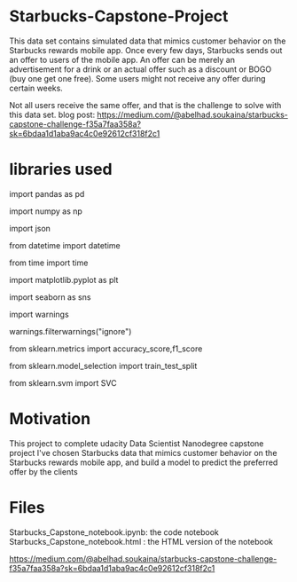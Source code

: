 # Starbucks-Capstone-Project

This data set contains simulated data that mimics customer behavior on the Starbucks rewards mobile app. Once every few days, Starbucks sends out an offer to users of the mobile app. An offer can be merely an advertisement for a drink or an actual offer such as a discount or BOGO (buy one get one free). Some users might not receive any offer during certain weeks.

Not all users receive the same offer, and that is the challenge to solve with this data set.
blog post: https://medium.com/@abelhad.soukaina/starbucks-capstone-challenge-f35a7faa358a?sk=6bdaa1d1aba9ac4c0e92612cf318f2c1

 # libraries used
 
import pandas as pd

import numpy as np

import json

from datetime import datetime

from time import time

import matplotlib.pyplot as plt

import seaborn as sns

import warnings

warnings.filterwarnings("ignore")

from sklearn.metrics import accuracy_score,f1_score

from sklearn.model_selection import train_test_split

from sklearn.svm import SVC

# Motivation

This project to complete udacity Data Scientist Nanodegree capstone project 
I've chosen Starbucks data that mimics customer behavior on the Starbucks rewards mobile app, 
and build a model to predict the preferred offer by the clients 

# Files
Starbucks_Capstone_notebook.ipynb: the code notebook 
Starbucks_Capstone_notebook.html : the HTML version of the notebook


https://medium.com/@abelhad.soukaina/starbucks-capstone-challenge-f35a7faa358a?sk=6bdaa1d1aba9ac4c0e92612cf318f2c1
